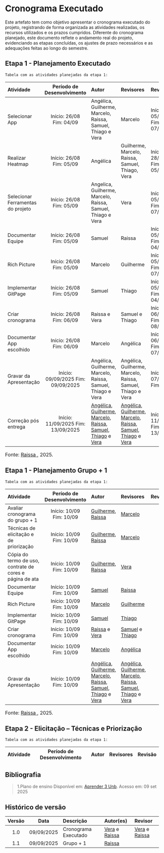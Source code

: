 # Cronograma Executado 

Este artefato tem como objetivo apresentar o cronograma executado do projeto, registrando de forma organizada as atividades realizadas, os recursos utilizados e os prazos cumpridos. Diferente do cronograma planejado, este documento reflete o andamento real do projeto, evidenciando as etapas concluídas, os ajustes de prazo necessários e as adequações feitas ao longo do semestre.

## Etapa 1 - Planejamento Executado 
    Tabela com as atividades planejadas da etapa 1: 

| Atividade                         |  Período de Desenvolvimento   | Autor                                                       | Revisores       | Revisão                                |
|:----------------------------------|:-----------------------------:|:------------------------------------------------------------|:----------------|:---------------------------------------|
| Selecionar App                    | Início: 26/08<br/>Fim: 04/09  | Angélica, Guilherme, Marcelo, Raissa, Samuel, Thiago e Vera | Marcelo         | Início: 05/09/2025<br/>Fim: 07/09/2025 | 
| Realizar Heatmap                  | Início: 26/08<br/>Fim: 05/09  | Angélica | Guilherme, Marcelo, Raissa, Samuel, Thiago, Vera        | Início: 28/08/2025<br/>Fim: 05/09/2025 |                            
| Selecionar Ferramentas do projeto | Início: 26/08 <br/>Fim: 05/09 | Angelica, Guilherme, Marcelo, Raissa, Samuel, Thiago e Vera | Vera            | Início: 05/09/2025<br/>Fim: 07/09/2025 | 
| Documentar Equipe                 | Início: 26/08 <br/>Fim: 05/09 | Samuel                                                      | Raissa          | Início: 05/09/2025<br/>Fim: 04/09/2025 |        
| Rich Picture                      | Início: 26/08 <br/>Fim: 05/09 | Marcelo                                                     | Guilherme       | Início: 05/09/2025<br/>Fim: 07/09/2025 |       
| Implementar GitPage               | Início: 26/08 <br/>Fim: 05/09 | Samuel                                                      | Thiago          | Início: 05/09/2025<br/>Fim: 04/09/2025 |               
| Criar cronograma                  | Início: 26/08 <br/>Fim: 06/09 | Raissa e Vera                                               | Samuel e Thiago | Início: 06/09/2025<br/>Fim: 08/09/2025 |       
| Documentar App escolhido          | Início: 26/08 <br/>Fim: 06/09 | Marcelo                                                     | Angélica        | Início: 06/09/2025<br/>Fim: 07/09/2025 |
| Gravar da Apresentação            |  Início: 09/09/2025 Fim: 09/09/2025  | Angélica, Guilherme, Marcelo, Raissa, Samuel, Thiago e Vera                                                      | Angélica, Guilherme, Marcelo, Raissa, Samuel, Thiago e Vera            | Início: 07/09<br/>Fim:08/09            | 
| Correção pós entrega | Início: 11/09/2025 Fim: 13/09/2025 | [Angélica](https:/github.com/angelicaccampos), [Guilherme]( https:/github.com/GuilhermeOliveira1327), [Marcelo]( https://github.com/MatielloAL), [Raissa](https://github.com/RaissaAndradeS), [Samuel](https://github.com/samuelncaetano), [Thiago](https:/github.com/Acciolyy) e [Vera](https://github.com/verabelucia)  |  [Angélica](https:/github.com/angelicaccampos), [Guilherme]( https:/github.com/GuilhermeOliveira1327), [Marcelo]( https://github.com/MatielloAL), [Raissa](https://github.com/RaissaAndradeS), [Samuel](https://github.com/samuelncaetano), [Thiago](https:/github.com/Acciolyy) e [Vera](https://github.com/verabelucia) | Início: 11/09/2025 Fim: 13/09/2025  |

<font size="3">Fonte: [Raissa ](https://github.com/RaissaAndradeS), 2025.</p></font>


## Etapa 1 - Planejamento Grupo + 1
    Tabela com as atividades planejadas da etapa 1: 

| Atividade                         |   Período de Desenvolvimento   | Autor                                                                                                                                                                                                                                                                                                                     | Revisores                                                                                                                                                                                                                                                                                                            | Revisão     |
|:----------------------------------|:------------------------------:|:--------------------------------------------------------------------------------------------------------------------------------------------------------------------------------------------------------------------------------------------------------------------------------------------------------------------------|:---------------------------------------------------------------------------------------------------------------------------------------------------------------------------------------------------------------------------------------------------------------------------------------------------------------------|:-----------:|
| Avaliar cronograma do grupo + 1                  |  Início: 10/09<br/>Fim: 10/09  |  [Guilherme]( https:/github.com/GuilhermeOliveira1327), [Raissa](https://github.com/RaissaAndradeS)  | [Marcelo]( https:/github.com/MatielloAL)                                                                                                                                                                                                                                                                             |             | 
|  Técnicas de elicitação e de priorização                |  Início: 10/09<br/>Fim: 10/09  | [Guilherme]( https:/github.com/GuilhermeOliveira1327), [Raissa](https://github.com/RaissaAndradeS)                                                                                                                                                                                                                                                                  | [Marcelo]( https:/github.com/MatielloAL)                                                 |             |                            
| Cópia do termo de uso, contrate de cores e página de ata  |  Início: 10/09<br/>Fim: 10/09  | [Guilherme]( https:/github.com/GuilhermeOliveira1327), [Raissa](https://github.com/RaissaAndradeS)  | [Vera](https:/github.com/verabelucia)                                                                                                                                                                                                                                                                                |             | 
| Documentar Equipe                 |  Início: 10/09<br/>Fim: 10/09  | [Samuel](https://github.com/samuelncaetano)                                                                                                                                                                                                                                                                               | [Raissa](https:/github.com/RaissaAndradeS)                                                                                                                                                                                                                                                                           |             |        
| Rich Picture                      | Início: 10/09<br/>Fim: 10/09   | [Marcelo]( https://github.com/MatielloAL)                                                                                                                                                                                                                                                                                 | [Guilherme]( https:/github.com/GuilhermeOliveira1327)                                                                                                                                                                                                                                                                |             |       
| Implementar GitPage               |  Início: 10/09<br/>Fim: 10/09  | [Samuel](https://github.com/samuelncaetano)                                                                                                                                                                                                                                                                               | [Thiago](https:/github.com/Acciolyy)                                                                                                                                                                                                                                                                                 |             |               
| Criar cronograma                  |  Início: 10/09<br/>Fim: 10/09  | [Raissa](https://github.com/RaissaAndradeS) e [Vera](https://github.com/verabelucia)                                                                                                                                                                                                                                      | [Samuel](https:/github.com/samuelncaetano) e [Thiago](https:/github.com/Acciolyy)                                                                                                                                                                                                                                    |             |       
| Documentar App escolhido          |  Início: 10/09<br/>Fim: 10/09  | [Marcelo]( https://github.com/MatielloAL)                                                                                                                                                                                                                                                                                 | [Angélica](https:/github.com/angelicaccampos)                                                                                                                                                                                                                                                                        |             |
| Gravar da Apresentação            |  Início: 10/09<br/>Fim: 10/09  | [Angélica](https:/github.com/angelicaccampos), [Guilherme]( https:/github.com/GuilhermeOliveira1327), [Marcelo]( https://github.com/MatielloAL), [Raissa](https://github.com/RaissaAndradeS), [Samuel](https://github.com/samuelncaetano), [Thiago](https://github.com/Acciolyy) e [Vera](https://github.com/verabelucia) | [Angélica](https:/github.com/angelicaccampos), [Guilherme]( https:/github.com/GuilhermeOliveira1327), [Marcelo]( https:/github.com/MatielloAL), [Raissa](https:/github.com/RaissaAndradeS), [Samuel](https:/github.com/samuelncaetano), [Thiago](https:/github.com/Acciolyy) e [Vera](https:/github.com/verabelucia) |             | 

<font size="3">Fonte: [Raissa ](https://github.com/RaissaAndradeS), 2025.</p></font>


## Etapa 2 - Elicitação – Técnicas e Priorização
    Tabela com as atividades planejadas da etapa 1: 

| Atividade                         |  Período de Desenvolvimento   | Autor                                                       | Revisores       | Revisão                                |
|:----------------------------------|:-----------------------------:|:------------------------------------------------------------|:----------------|:---------------------------------------|




## Bibliografia

> 1.Plano de ensino Disponível em: [Aprender 3 Unb](https://aprender3.unb.br/pluginfile.php/3210494/mod_resource/content/66/FGA0313%20-%20T03%20Assinado.pdf). Acesso em: 09 set 2025




## Histórico de versão

| Versão | Data        | Descrição                                         | Autor(es)                                     | Revisor                                                                                    |
|:------:|-------------|:--------------------------------------------------|:----------------------------------------------|:-------------------------------------------------------------------------------------------|
|  1.0   | 09/09/2025  | Cronograma Executado     | [Vera](https://github.com/verabelucia) e [Raissa](https://github.com/RaissaAndradeS)       |  [Vera](https://github.com/verabelucia) e [Raissa](https://github.com/RaissaAndradeS) |
 1.1   | 09/09/2025  | Grupo + 1   |  [Raissa](https://github.com/RaissaAndradeS)       |   |




